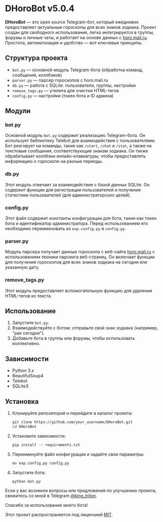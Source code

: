 # DHoroBot v5.0.4

**DHoroBot** — это open source Telegram-бот, который ежедневно предоставляет актуальные гороскопы для всех знаков зодиака. Проект создан для свободного использования, легко интегрируется в группы, форумы и личные чаты, и работает на основе данных с [horo.mail.ru](https://horo.mail.ru). Простота, автоматизация и удобство — вот ключевые принципы.

## Структура проекта

- `bot.py` — основной модуль Telegram-бота (обработка команд, сообщений, коллбэков)
- `parser.py` — парсер гороскопов с horo.mail.ru
- `db.py` — работа с SQLite: пользователи, группы, настройки
- `remove_tags.py` — утилита для очистки HTML-тегов
- `config.py` — настройки (токен бота и ID админа)

## Модули

### bot.py

Основной модуль `bot.py` содержит реализацию Telegram-бота. Он использует библиотеку Telebot для взаимодействия с пользователями. Бот реагирует на команды, такие как `/start`, `/chat` и `/stat`, а также на текстовые сообщения, соответствующие знакам зодиака. Он также обрабатывает коллбэки инлайн-клавиатуры, чтобы предоставлять информацию о гороскопе на разные периоды.

### db.py

Этот модуль отвечает за взаимодействие с базой данных SQLite. Он содержит функции для регистрации пользователей и получения статистики пользователей (для администраторских целей).

### config.py

Этот файл содержит константы конфигурации для бота, такие как токен бота и идентификатор администратора. Перед использованием его необходимо переименовать из `exp.config.py` в `config.py`.

### parser.py

Модуль парсера получает данные гороскопа с веб-сайта [horo.mail.ru](https://horo.mail.ru) с использованием техники парсинга веб-страниц. Он включает функции для получения гороскопов для всех знаков зодиака на сегодня или указанную дату.

### remove\_tags.py

Этот модуль предоставляет вспомогательную функцию для удаления HTML-тегов из текста.

## Использование

1. Запустите `bot.py`.
2. Взаимодействуйте с ботом: отправьте свой знак зодиака (например, "рак сегодня").
3. Добавьте бота в группы или форумы, чтобы использовать коллективно.

## Зависимости

* Python 3.x
* BeautifulSoup4
* Telebot
* SQLite3

## Установка

1. Клонируйте репозиторий и перейдите в каталог проекта:
   ```bash
   git clone https://github.com/your_username/DHoroBot.git
   cd DHoroBot
   ```

2. Установите зависимости:

   ```bash
   pip install -r requirements.txt
   ```

3. Переименуйте файл конфигурации и задайте свои параметры:

   ```bash
   mv exp.config.py config.py
   ```

4. Запустите бота:

   ```bash
   python bot.py
   ```

Если у вас возникли вопросы или предложения по улучшению проекта, свяжитесь со мной в Telegram [@king\_triton](https://t.me/king_triton).

Спасибо за использование моего бота!

Этот проект распространяется под лицензией [MIT](https://choosealicense.com/licenses/mit/).
